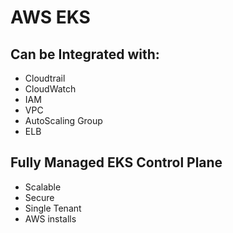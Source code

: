 # AWS EKS 

## Can be Integrated with:
  * Cloudtrail
  * CloudWatch
  * IAM
  * VPC
  * AutoScaling Group
  * ELB
  
## Fully Managed EKS Control Plane
  * Scalable
  * Secure
  * Single Tenant
  * AWS installs 


